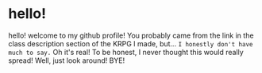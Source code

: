 hello!
========
hello! welcome to my github profile!
You probably came from the link in the class description section of the KRPG I made, but... `I honestly don't have much to say.` 
Oh it's real! To be honest, I never thought this would really spread! Well, just look around! BYE!
